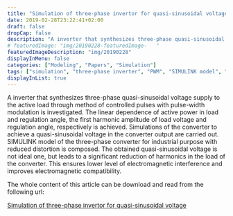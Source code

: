 ```yaml
---
title: "Simulation of three-phase invertor for quasi-sinusoidal voltage"
date: 2019-02-28T23:22:41+02:00
draft: false
dropCap: false
description: "A inverter that synthesizes three-phase quasi-sinusoidal voltage supply to the active load through method of controlled pulses with pulse-width modulation is investigated."
# featuredImage: "img/20190228-featuredImage-   "
featuredImageDescription: "img/20190228"
displayInMenu: false
categories: ["Modeling", "Papers", "Simulation"]
tags: ["simulation", "three-phase inverter", "PWM", "SIMULINK model", "reduced distortion", "electromagnetic compatibility"]
displayInList: true
---
```


A inverter that synthesizes three-phase quasi-sinusoidal voltage supply to the active load through method of controlled pulses with pulse-width modulation is investigated. The linear dependence of active power in load and regulation angle, the first harmonic amplitude of load voltage and regulation angle, respectively is achieved. Simulations of the converter to achieve a quasi-sinusoidal voltage in the converter output are carried out. SIMULINK model of the three-phase converter for industrial purpose with reduced distortion is composed. The obtained quasi-sinusoidal voltage is not ideal one, but leads to a significant reduction of harmonics in the load of the converter. This ensures lower level of electromagnetic interference and improves electromagnetic compatibility.

The whole content of this article can be download and read from the following url:

[Simulation of three-phase invertor for quasi-sinusoidal voltage](/posts-content/2019-02-28-simul-of-three-phase-inverter-for-quasi-sin-voltage/2019-02-28-simul-of-sin-volt-inv-using-reducing-switching-losses-pwm-strategy.pdf)
